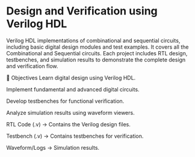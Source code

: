# Design and Verification using Verilog HDL
Verilog HDL implementations of combinational and sequential circuits, including basic digital design modules and test examples. It covers all the Combinational and Sequential circuits. Each project includes RTL design, testbenches, and simulation results to demonstrate the complete design and verification flow.

🎯 Objectives
Learn digital design using Verilog HDL.

Implement fundamental and advanced digital circuits.

Develop testbenches for functional verification.

Analyze simulation results using waveform viewers.

RTL Code (.v) → Contains the Verilog design files.

Testbench (.v) → Contains testbenches for verification.

Waveform/Logs → Simulation results.
